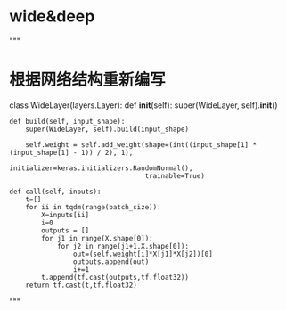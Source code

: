 # wide&deep
"""
# 根据网络结构重新编写
class WideLayer(layers.Layer):
    def __init__(self):
        super(WideLayer, self).__init__()

    def build(self, input_shape):
        super(WideLayer, self).build(input_shape)

        self.weight = self.add_weight(shape=(int((input_shape[1] * (input_shape[1] - 1)) / 2), 1),
                                      initializer=keras.initializers.RandomNormal(),
                                      trainable=True)

    def call(self, inputs):
        t=[]
        for ii in tqdm(range(batch_size)):
            X=inputs[ii]
            i=0
            outputs = []
            for j1 in range(X.shape[0]):
                for j2 in range(j1+1,X.shape[0]):
                    out=(self.weight[i]*X[j1]*X[j2])[0]
                    outputs.append(out)
                    i+=1
            t.append(tf.cast(outputs,tf.float32))
        return tf.cast(t,tf.float32)
 """
